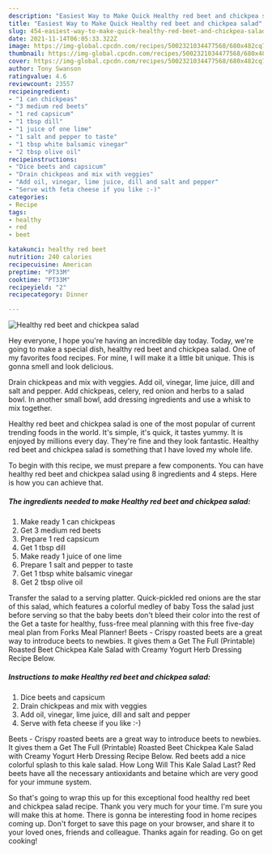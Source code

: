```yaml
---
description: "Easiest Way to Make Quick Healthy red beet and chickpea salad"
title: "Easiest Way to Make Quick Healthy red beet and chickpea salad"
slug: 454-easiest-way-to-make-quick-healthy-red-beet-and-chickpea-salad
date: 2021-11-14T06:05:33.322Z
image: https://img-global.cpcdn.com/recipes/5002321034477568/680x482cq70/healthy-red-beet-and-chickpea-salad-recipe-main-photo.jpg
thumbnail: https://img-global.cpcdn.com/recipes/5002321034477568/680x482cq70/healthy-red-beet-and-chickpea-salad-recipe-main-photo.jpg
cover: https://img-global.cpcdn.com/recipes/5002321034477568/680x482cq70/healthy-red-beet-and-chickpea-salad-recipe-main-photo.jpg
author: Tony Swanson
ratingvalue: 4.6
reviewcount: 23557
recipeingredient:
- "1 can chickpeas"
- "3 medium red beets"
- "1 red capsicum"
- "1 tbsp dill"
- "1 juice of one lime"
- "1 salt and pepper to taste"
- "1 tbsp white balsamic vinegar"
- "2 tbsp olive oil"
recipeinstructions:
- "Dice beets and capsicum"
- "Drain chickpeas and mix with veggies"
- "Add oil, vinegar, lime juice, dill and salt and pepper"
- "Serve with feta cheese if you like :-)"
categories:
- Recipe
tags:
- healthy
- red
- beet

katakunci: healthy red beet 
nutrition: 240 calories
recipecuisine: American
preptime: "PT33M"
cooktime: "PT33M"
recipeyield: "2"
recipecategory: Dinner

---
```



![Healthy red beet and chickpea salad](https://img-global.cpcdn.com/recipes/5002321034477568/680x482cq70/healthy-red-beet-and-chickpea-salad-recipe-main-photo.jpg)

Hey everyone, I hope you're having an incredible day today. Today, we're going to make a special dish, healthy red beet and chickpea salad. One of my favorites food recipes. For mine, I will make it a little bit unique. This is gonna smell and look delicious.

Drain chickpeas and mix with veggies. Add oil, vinegar, lime juice, dill and salt and pepper. Add chickpeas, celery, red onion and herbs to a salad bowl. In another small bowl, add dressing ingredients and use a whisk to mix together.

Healthy red beet and chickpea salad is one of the most popular of current trending foods in the world. It's simple, it's quick, it tastes yummy. It is enjoyed by millions every day. They're fine and they look fantastic. Healthy red beet and chickpea salad is something that I have loved my whole life.


To begin with this recipe, we must prepare a few components. You can have healthy red beet and chickpea salad using 8 ingredients and 4 steps. Here is how you can achieve that.

<!--inarticleads1-->

##### The ingredients needed to make Healthy red beet and chickpea salad:

1. Make ready 1 can chickpeas
1. Get 3 medium red beets
1. Prepare 1 red capsicum
1. Get 1 tbsp dill
1. Make ready 1 juice of one lime
1. Prepare 1 salt and pepper to taste
1. Get 1 tbsp white balsamic vinegar
1. Get 2 tbsp olive oil


Transfer the salad to a serving platter. Quick-pickled red onions are the star of this salad, which features a colorful medley of baby Toss the salad just before serving so that the baby beets don&#39;t bleed their color into the rest of the Get a taste for healthy, fuss-free meal planning with this free five-day meal plan from Forks Meal Planner! Beets - Crispy roasted beets are a great way to introduce beets to newbies. It gives them a Get The Full (Printable) Roasted Beet Chickpea Kale Salad with Creamy Yogurt Herb Dressing Recipe Below. 

<!--inarticleads2-->

##### Instructions to make Healthy red beet and chickpea salad:

1. Dice beets and capsicum
1. Drain chickpeas and mix with veggies
1. Add oil, vinegar, lime juice, dill and salt and pepper
1. Serve with feta cheese if you like :-)


Beets - Crispy roasted beets are a great way to introduce beets to newbies. It gives them a Get The Full (Printable) Roasted Beet Chickpea Kale Salad with Creamy Yogurt Herb Dressing Recipe Below. Red beets add a nice colorful splash to this kale salad. How Long Will This Kale Salad Last? Red beets have all the necessary antioxidants and betaine which are very good for your immune system. 

So that's going to wrap this up for this exceptional food healthy red beet and chickpea salad recipe. Thank you very much for your time. I'm sure you will make this at home. There is gonna be interesting food in home recipes coming up. Don't forget to save this page on your browser, and share it to your loved ones, friends and colleague. Thanks again for reading. Go on get cooking!

